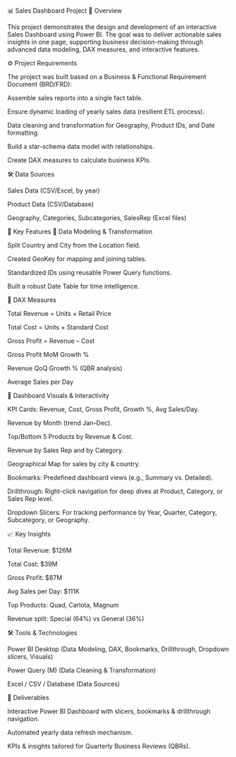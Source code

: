 📊 Sales Dashboard Project
📌 Overview

This project demonstrates the design and development of an interactive Sales Dashboard using Power BI.
The goal was to deliver actionable sales insights in one page, supporting business decision-making through advanced data modeling, DAX measures, and interactive features.

⚙️ Project Requirements

The project was built based on a Business & Functional Requirement Document (BRD/FRD):

Assemble sales reports into a single fact table.

Ensure dynamic loading of yearly sales data (resilient ETL process).

Data cleaning and transformation for Geography, Product IDs, and Date formatting.

Build a star-schema data model with relationships.

Create DAX measures to calculate business KPIs.

🛠️ Data Sources

Sales Data (CSV/Excel, by year)

Product Data (CSV/Database)

Geography, Categories, Subcategories, SalesRep (Excel files)

🔑 Key Features
🔹 Data Modeling & Transformation

Split Country and City from the Location field.

Created GeoKey for mapping and joining tables.

Standardized IDs using reusable Power Query functions.

Built a robust Date Table for time intelligence.

🔹 DAX Measures

Total Revenue = Units × Retail Price

Total Cost = Units × Standard Cost

Gross Profit = Revenue – Cost

Gross Profit MoM Growth %

Revenue QoQ Growth % (QBR analysis)

Average Sales per Day

🔹 Dashboard Visuals & Interactivity

KPI Cards: Revenue, Cost, Gross Profit, Growth %, Avg Sales/Day.

Revenue by Month (trend Jan–Dec).

Top/Bottom 5 Products by Revenue & Cost.

Revenue by Sales Rep and by Category.

Geographical Map for sales by city & country.

Bookmarks: Predefined dashboard views (e.g., Summary vs. Detailed).

Drillthrough: Right-click navigation for deep dives at Product, Category, or Sales Rep level.

Dropdown Slicers: For tracking performance by Year, Quarter, Category, Subcategory, or Geography.

📈 Key Insights

Total Revenue: $126M

Total Cost: $39M

Gross Profit: $87M

Avg Sales per Day: $111K

Top Products: Quad, Carlota, Magnum

Revenue split: Special (64%) vs General (36%)

🛠️ Tools & Technologies

Power BI Desktop (Data Modeling, DAX, Bookmarks, Drillthrough, Dropdown slicers, Visuals)

Power Query (M) (Data Cleaning & Transformation)

Excel / CSV / Database (Data Sources)

🚀 Deliverables

Interactive Power BI Dashboard with slicers, bookmarks & drillthrough navigation.

Automated yearly data refresh mechanism.

KPIs & insights tailored for Quarterly Business Reviews (QBRs).

